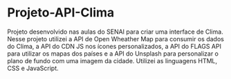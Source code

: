 # Projeto-API-Clima

Projeto desenvolvido nas aulas do SENAI para criar uma interface de Clima.
Nesse projeto utilizei a API de Open Wheather Map para consumir os dados do Clima, a API do CDN JS nos ícones personalizados, a API do FLAGS API para utilizar os mapas dos países e a API do Unsplash para personalizar o plano de fundo com uma imagem da cidade.
Utilizei as linguagens HTML, CSS e JavaScript.
